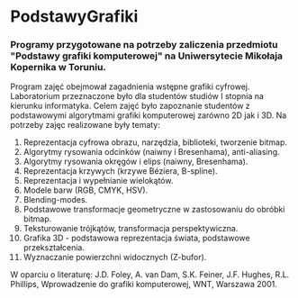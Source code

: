 # PodstawyGrafiki
### Programy przygotowane na potrzeby zaliczenia przedmiotu "Podstawy grafiki komputerowej" na Uniwersytecie Mikołaja Kopernika w Toruniu.
Program zajęć obejmował zagadnienia wstępne grafiki cyfrowej.
Laboratorium przeznaczone było dla studentów studiów I stopnia na kierunku informatyka. Celem zajęć było zapoznanie studentów 
z podstawowymi algorytmami grafiki komputerowej zarówno 2D jak i 3D. Na potrzeby zajęc realizowane były tematy:
1. Reprezentacja cyfrowa obrazu, narzędzia, biblioteki, tworzenie bitmap.
2. Algorytmy rysowania odcinków (naiwny i Bresenhama), anti-aliasing.
3. Algorytmy rysowania okręgów i elips (naiwny, Bresenhama).
4. Reprezentacja krzywych (krzywe Béziera, B-spline).
5. Reprezentacja i wypełnianie wielokątów.
6. Modele barw (RGB, CMYK, HSV).
7. Blending-modes.
8. Podstawowe transformacje geometryczne w zastosowaniu do obróbki bitmap.
9. Teksturowanie trójkątów, transformacja perspektywiczna.
10. Grafika 3D - podstawowa reprezentacja świata, podstawowe przekształcenia.
11. Wyznaczanie powierzchni widocznych (Z-bufor).

W oparciu o literaturę:
J.D. Foley, A. van Dam, S.K. Feiner, J.F. Hughes, R.L. Phillips, Wprowadzenie do grafiki komputerowej, WNT, Warszawa 2001.
